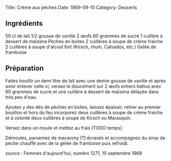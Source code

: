 Title: Crème aux pèches
Date: 1969-09-10
Category: Desserts

## Ingrédients

50 cl de lait
1/2 gousse de vanille
2 œufs
60 grammes de sucre
1 cuillère à dessert de maïzena
Pèches en boites
2 cuillères à soupe de crème fraiche
2 cuillères à soupe d'alcool fort (Kirsch, rhum, Calvados, etc.)
Gelée de framboise

## Préparation

Faites bouillir un demi litre de lait avec une demie gousse de vanille et après
avoir enlever celle ci, versez le doucement sur 2 œufs entiers battus avec 60
grammes de sucre et une cuillère à dessert de maïzena délayée dans très peu
d'eau.

Ajoutez y des dés de pèches en boites, laissez épaissir, retirer au premier
bouillon et hors du feu incorporez deux cuillères à soupe de crème fraiche et à
volonté deux cuillères à soupe de Kirsch ou Marasquin.

Versez dans un moule et mettez au frais [TODO temps] 

Démoulez, parsemez de macarony \[?\] écrasés et accompagnez du sirop de pèche chauffé
avec de la gelée de framboise puis refroidi.

*source* : Femmes d'aujourd'hui, numéro 1271, 10 septembre 1969
